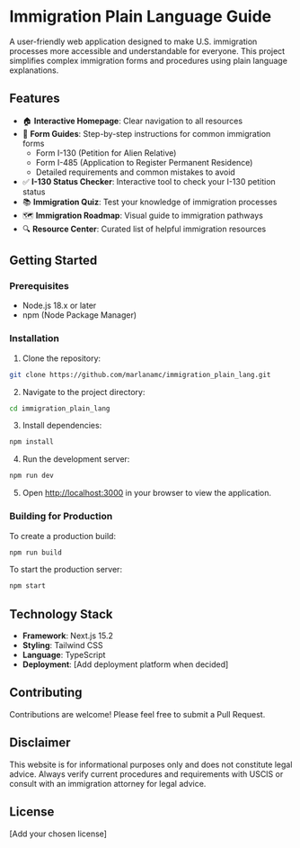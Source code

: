 # Immigration Plain Language Guide

A user-friendly web application designed to make U.S. immigration processes more accessible and understandable for everyone. This project simplifies complex immigration forms and procedures using plain language explanations.

## Features

- 🏠 **Interactive Homepage**: Clear navigation to all resources
- 📝 **Form Guides**: Step-by-step instructions for common immigration forms
  - Form I-130 (Petition for Alien Relative)
  - Form I-485 (Application to Register Permanent Residence)
  - Detailed requirements and common mistakes to avoid
- ✅ **I-130 Status Checker**: Interactive tool to check your I-130 petition status
- 📚 **Immigration Quiz**: Test your knowledge of immigration processes
- 🗺️ **Immigration Roadmap**: Visual guide to immigration pathways
- 🔍 **Resource Center**: Curated list of helpful immigration resources

## Getting Started

### Prerequisites

- Node.js 18.x or later
- npm (Node Package Manager)

### Installation

1. Clone the repository:
```bash
git clone https://github.com/marlanamc/immigration_plain_lang.git
```

2. Navigate to the project directory:
```bash
cd immigration_plain_lang
```

3. Install dependencies:
```bash
npm install
```

4. Run the development server:
```bash
npm run dev
```

5. Open [http://localhost:3000](http://localhost:3000) in your browser to view the application.

### Building for Production

To create a production build:

```bash
npm run build
```

To start the production server:

```bash
npm start
```

## Technology Stack

- **Framework**: Next.js 15.2
- **Styling**: Tailwind CSS
- **Language**: TypeScript
- **Deployment**: [Add deployment platform when decided]

## Contributing

Contributions are welcome! Please feel free to submit a Pull Request.

## Disclaimer

This website is for informational purposes only and does not constitute legal advice. Always verify current procedures and requirements with USCIS or consult with an immigration attorney for legal advice.

## License

[Add your chosen license]

